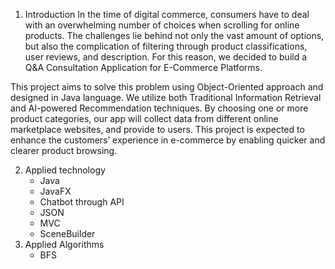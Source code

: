 1. Introduction
In the time of digital commerce, consumers have to deal with an overwhelming number  of choices when scrolling for online products. The challenges lie behind not only the vast  amount of options, but also the complication of filtering through product classifications, user  reviews, and description. For this reason, we decided to build a Q&A Consultation  Application for E-Commerce Platforms. 

This project aims to solve this problem using Object-Oriented approach and designed  in Java language. We utilize both Traditional Information Retrieval and AI-powered  Recommendation techniques. By choosing one or more product categories, our app will collect  data from different online marketplace websites, and provide to users. This project is expected  to enhance the customers’ experience in e-commerce by enabling quicker and clearer product browsing. 

2. Applied technology
   - Java
   - JavaFX
   - Chatbot through API 
   - JSON
   - MVC
   - SceneBuilder 
3. Applied Algorithms 
   - BFS
     
